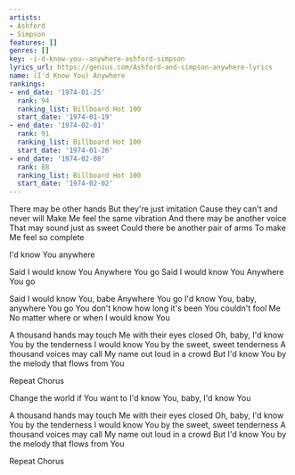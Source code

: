 ```yaml
---
artists:
- Ashford
- Simpson
features: []
genres: []
key: -i-d-know-you--anywhere-ashford-simpson
lyrics_url: https://genius.com/Ashford-and-simpson-anywhere-lyrics
name: (I'd Know You) Anywhere
rankings:
- end_date: '1974-01-25'
  rank: 94
  ranking_list: Billboard Hot 100
  start_date: '1974-01-19'
- end_date: '1974-02-01'
  rank: 91
  ranking_list: Billboard Hot 100
  start_date: '1974-01-26'
- end_date: '1974-02-08'
  rank: 88
  ranking_list: Billboard Hot 100
  start_date: '1974-02-02'
---
```

There may be other hands
But they're just imitation
Cause they can't and never will
Make Me feel the same vibration
And there may be another voice
That may sound just as sweet
Could there be another pair of arms
To make Me feel so complete

I'd know You anywhere

Said I would know You
Anywhere You go
Said I would know You
Anywhere You go

Said I would know You, babe
Anywhere You go
I'd know You, baby, anywhere You go
You don't know how long it's been
You couldn't fool Me
No matter where or when I would know You

A thousand hands may touch Me with their eyes closed
Oh, baby, I'd know You by the tenderness
I would know You by the sweet, sweet tenderness
A thousand voices may call My name out loud in a crowd
But I'd know You by the melody that flows from You

Repeat Chorus

Change the world if You want to
I'd know You, baby, I'd know You

A thousand hands may touch Me with their eyes closed
Oh, baby, I'd know You by the tenderness
I would know You by the sweet, sweet tenderness
A thousand voices may call My name out loud in a crowd
But I'd know You by the melody that flows from You

Repeat Chorus
